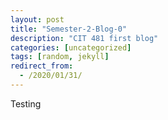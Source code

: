 ```yaml
---
layout: post
title: "Semester-2-Blog-0"
description: "CIT 481 first blog"
categories: [uncategorized]
tags: [random, jekyll]
redirect_from:
  - /2020/01/31/
---
```

Testing
